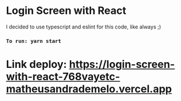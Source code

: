 # Login Screen with React

I decided to use typescript and eslint for this code, like always ;)

### `To run: yarn start`

# Link deploy: https://login-screen-with-react-768vayetc-matheusandrademelo.vercel.app

